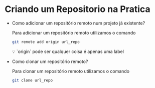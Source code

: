 # Criando um Repositorio na Pratica

- Como adicionar um repositório remoto num projeto já existente?
    
    Para adicionar um repositório remoto utilizamos o comando
    
    ```bash
    git remote add origin url_repo
    ```
    
    <aside>
    💡 `origin` pode ser qualquer coisa é apenas uma label
    
    </aside>
    
- Como clonar um repositório remoto?
    
    Para clonar um repositório remoto utilizamos o comando
    
    ```bash
    git clone url_repo
    ```